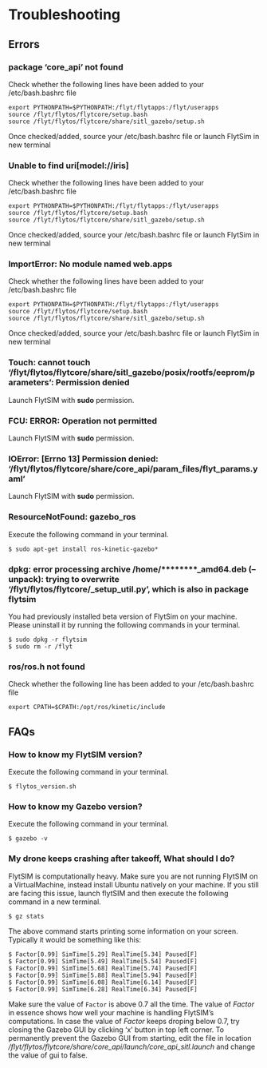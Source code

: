 # Troubleshooting

## Errors

### **package ‘core\_api’ not found**

Check whether the following lines have been added to your /etc/bash.bashrc file

```text
export PYTHONPATH=$PYTHONPATH:/flyt/flytapps:/flyt/userapps
source /flyt/flytos/flytcore/setup.bash
source /flyt/flytos/flytcore/share/sitl_gazebo/setup.sh
```

Once checked/added, source your /etc/bash.bashrc file or launch FlytSim in new terminal

### **Unable to find uri\[model://iris\]**

Check whether the following lines have been added to your /etc/bash.bashrc file

```text
export PYTHONPATH=$PYTHONPATH:/flyt/flytapps:/flyt/userapps
source /flyt/flytos/flytcore/setup.bash
source /flyt/flytos/flytcore/share/sitl_gazebo/setup.sh
```

Once checked/added, source your /etc/bash.bashrc file or launch FlytSim in new terminal

### **ImportError: No module named web.apps**

Check whether the following lines have been added to your /etc/bash.bashrc file

```text
export PYTHONPATH=$PYTHONPATH:/flyt/flytapps:/flyt/userapps
source /flyt/flytos/flytcore/setup.bash
source /flyt/flytos/flytcore/share/sitl_gazebo/setup.sh
```

Once checked/added, source your /etc/bash.bashrc file or launch FlytSim in new terminal

### **Touch: cannot touch ‘/flyt/flytos/flytcore/share/sitl\_gazebo/posix/rootfs/eeprom/parameters’: Permission denied**

Launch FlytSIM with **sudo** permission.

### **FCU: ERROR: Operation not permitted**

Launch FlytSIM with **sudo** permission.

### **IOError: \[Errno 13\] Permission denied: ‘/flyt/flytos/flytcore/share/core\_api/param\_files/flyt\_params.yaml’**

Launch FlytSIM with **sudo** permission.

### **ResourceNotFound: gazebo\_ros**

Execute the following command in your terminal.

```text
$ sudo apt-get install ros-kinetic-gazebo*
```

### **dpkg: error processing archive /home/\*\*\*\*\*\*\*\*\_amd64.deb \(–unpack\): trying to overwrite ‘/flyt/flytos/flytcore/\_setup\_util.py’, which is also in package flytsim**

You had previously installed beta version of FlytSim on your machine. Please uninstall it by running the following commands in your terminal.

```text
$ sudo dpkg -r flytsim
$ sudo rm -r /flyt
```

### **ros/ros.h not found**

Check whether the following line has been added to your /etc/bash.bashrc file

```text
export CPATH=$CPATH:/opt/ros/kinetic/include
```

## FAQs

### How to know my FlytSIM version?

Execute the following command in your terminal.

```text
$ flytos_version.sh
```

### How to know my Gazebo version?

Execute the following command in your terminal.

```text
$ gazebo -v
```

### My drone keeps crashing after takeoff, What should I do?

FlytSIM is computationally heavy. Make sure you are not running FlytSIM on a VirtualMachine, instead install Ubuntu natively on your machine. If you still are facing this issue, launch flytSIM and then execute the following command in a new terminal.

```text
$ gz stats
```

The above command starts printing some information on your screen. Typically it would be something like this:

```text
$ Factor[0.99] SimTime[5.29] RealTime[5.34] Paused[F]
$ Factor[0.99] SimTime[5.49] RealTime[5.54] Paused[F]
$ Factor[0.99] SimTime[5.68] RealTime[5.74] Paused[F]
$ Factor[0.99] SimTime[5.88] RealTime[5.94] Paused[F]
$ Factor[0.99] SimTime[6.08] RealTime[6.14] Paused[F]
$ Factor[0.99] SimTime[6.28] RealTime[6.34] Paused[F]
```

Make sure the value of `Factor` is above 0.7 all the time. The value of _Factor_ in essence shows how well your machine is handling FlytSIM’s computations. In case the value of _Factor_ keeps droping below 0.7, try closing the Gazebo GUI by clicking ‘x’ button in top left corner. To permanently prevent the Gazebo GUI from starting, edit the file in location _/flyt/flytos/flytcore/share/core\_api/launch/core\_api\_sitl.launch_ and change the value of gui to false.

